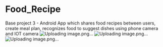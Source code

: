 # Food_Recipe
 Base project 3 - Android App which shares food recipes between users, create meal plan, recognizes food to suggest dishes using phone camera and IOT camera
![Uploading image.png…]()
![Uploading image.png…]()
![Uploading image.png…]()
